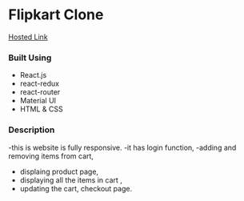 # Flipkart Clone  
[Hosted Link](https://clone-flipkart.web.app/)

### Built Using 
 
 - React.js
 - react-redux
 - react-router
 - Material UI
 - HTML & CSS

### Description

-this is website is fully responsive. 
-it has login function, 
-adding and removing items from cart, 
- displaing product page, 
- displaying  all the items in cart , 
- updating the cart, checkout page.
